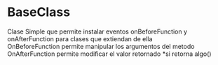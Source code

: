 # BaseClass
Clase Simple que permite instalar eventos onBeforeFunction y onAfterFunction para clases que extiendan de ella  
OnBeforeFunction permite manipular los argumentos del metodo
OnAfterFunction permite modificar el valor retornado *si retorna algo()


